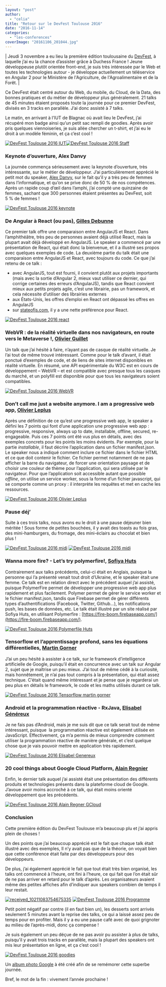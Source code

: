 ```yaml
---
layout: "post"
author: 
  - "celia"
title: "Retour sur le DevFest Toulouse 2016"
date: "2016-11-14"
categories: 
  - "les-conferences"
coverImage: "20161106_201044.jpg"
---
```


| Jeudi 3 novembre a eu lieu la première édition toulousaine du [DevFest](https://devfesttoulouse.fr/), à laquelle j’ai eu la chance d’assister grâce à Duchess France ! Jeune développeuse plutôt orientée front-end, je suis très intéressée par le Web et toutes les technologies autour - je développe actuellement un téléservice en Angular 2 pour le Ministère de l'Agriculture, de l'Agroalimentaire et de la Forêt. |

Ce DevFest était centré autour du Web, du mobile, du Cloud, de la Data, des bonnes pratiques et du métier de développeur plus généralement. 21 talks de 45 minutes étaient proposés toute la journée pour ce premier DevFest, divisés en 3 tracks en parallèle. J’ai donc assisté à 7 talks.

Le matin, en arrivant à l’IUT de Blagnac où avait lieu le DevFest, j’ai récupéré mon badge ainsi qu’un petit sac rempli de goodies. Après avoir pris quelques viennoiseries, je suis allée chercher un t-shirt, et j’ai eu le droit à un modèle féminin, et ça c’est cool !

[![DevFest Toulouse 2016 IUT](/assets/2016/11/2016-11-14-retour-devfest-toulouse-2016/IMG_20161103_072022-300x225.jpg)](/assets/2016/11/2016-11-14-retour-devfest-toulouse-2016/IMG_20161103_072022.jpg)[![DevFest Toulouse 2016 Staff](/assets/2016/11/2016-11-14-retour-devfest-toulouse-2016/IMG_20161103_090345-300x225.jpg)](/assets/2016/11/2016-11-14-retour-devfest-toulouse-2016/IMG_20161103_090345.jpg)

### Keynote d’ouverture, Alex Danvy

La journée commença sérieusement avec la keynote d’ouverture, très intéressante, sur le métier de développeur. J’ai particulièrement apprécié le petit mot du speaker, [Alex Danvy](https://twitter.com/danvy), sur le fait qu’il y a très peu de femmes dans l’informatique, et qu’on se prive donc de 50 % de nos compétences. Après un rapide coup d’œil dans l’amphi, j’ai compté une quinzaine de femmes, sachant que 300 personnes étaient présentes au DevFest, soit 5 % de femmes !

[![DevFest Toulouse 2016 keynote](/assets/2016/11/2016-11-14-retour-devfest-toulouse-2016/P_20161103_093149_PN-1024x387.jpg)](/assets/2016/11/2016-11-14-retour-devfest-toulouse-2016/P_20161103_093149_PN.jpg)

### De Angular à React (ou pas), [Gilles Debunne](https://twitter.com/gdebunne)

Ce premier talk offre une comparaison entre AngularJS et React. Dans l’amphithéâtre, très peu de personnes avaient déjà utilisé React, mais la plupart avait déjà développé en AngularJS. Le speaker a commencé par une présentation de React, qui était donc la bienvenue, et il a illustré ses propos avec quelques exemples de code. La deuxième partie du talk était une comparaison entre AngularJS et React, avec toujours du code. Ce que j’ai retenu de ce talk :

- avec AngularJS, tout est fourni, il convient plutôt aux projets importants (mais avec la sortie d’Angular 2, mieux vaut utiliser ce dernier, qui corrige certaines des erreurs d’AngularJS), tandis que React convient mieux aux petits projets agile, c’est une librairie, pas un framework, et cela nécessite d’utiliser des librairies externes
- aux États-Unis, les offres d’emploi en React ont dépassé les offres en AngularJS
- sur [stateofjs.com](http://stateofjs.com/), il y a une nette préférence pour React.

[![DevFest Toulouse 2016 react](/assets/2016/11/2016-11-14-retour-devfest-toulouse-2016/20161103_104409-300x225.jpg)](/assets/2016/11/2016-11-14-retour-devfest-toulouse-2016/20161103_104409.jpg)

### WebVR : de la réalité virtuelle dans nos navigateurs, en route vers le Metaverse !, [Olivier Guillet](https://twitter.com/OlivierGuillet)

Un talk que j’ai hésité à faire, n’ayant pas de casque de réalité virtuelle. Je l’ai tout de même trouvé intéressant. Comme pour le talk d’avant, il était ponctué d’exemples de code, et de liens de sites internet disponibles en réalité virtuelle. En résumé, une API expérimentale du W3C est en cours de développement – WebVR – et est compatible avec presque tous les casques du marché, et un polyfill est disponible pour que tous les navigateurs soient compatibles.

[![DevFest Toulouse 2016 WebVR](/assets/2016/11/2016-11-14-retour-devfest-toulouse-2016/webvr-300x225.jpg)](/assets/2016/11/2016-11-14-retour-devfest-toulouse-2016/webvr.jpg)

### Don’t call me just a website anymore. I am a progressive web app, [Olivier Leplus](https://twitter.com/olivierleplus)

Après une définition de ce qu’est une progressive web app, le speaker a défini les 7 points qui font d’une application une progressive web app : progressive, responsive, always up to date, installable, offline, secured, re-engageable. Puis ces 7 points ont été vus plus en détails, avec des exemples concrets pour les points les moins évidents. Par exemple, pour la partie _installable_, il faut décrire l’application dans un fichier manifest.json. Le speaker nous a indiqué comment inclure ce fichier dans le fichier HTML et ce que doit contenir le fichier. Ce fichier permet notamment de ne pas afficher la barre du navigateur, de forcer une orientation paysage et de choisir une couleur de thème pour l’application, qui sera utilisée par le navigateur. Pour que l’application soit accessible autant que possible _offline_, on utilise un service worker, sous la forme d’un fichier javascript, qui se comporte comme un proxy : il interprète les requêtes et met en cache les ressources.

[![DevFest Toulouse 2016 Olivier Leplus](/assets/2016/11/2016-11-14-retour-devfest-toulouse-2016/leplus-300x225.jpg)](/assets/2016/11/2016-11-14-retour-devfest-toulouse-2016/leplus.jpg)

### Pause déj’

Suite à ces trois talks, nous avons eu le droit à une pause déjeuner bien méritée ! Sous forme de petites bouchées, il y avait des toasts au fois gras, des mini-hamburgers, du fromage, des mini-éclairs au chocolat et bien plus !

[![DevFest Toulouse 2016 midi](/assets/2016/11/2016-11-14-retour-devfest-toulouse-2016/11-300x200.jpg)](/assets/2016/11/2016-11-14-retour-devfest-toulouse-2016/11.jpg) [![DevFest Toulouse 2016 midi](/assets/2016/11/2016-11-14-retour-devfest-toulouse-2016/12-300x200.jpg)](/assets/2016/11/2016-11-14-retour-devfest-toulouse-2016/12.jpg)

### Wanna more fire? - Let’s try polymerfire!, [Sofiya Huts](https://twitter.com/sophie_h29)

Contrairement aux talks précédents, celui-ci était en Anglais, puisque la personne qui l’a présenté venait tout droit d’Ukraine, et le speaker était une femme. Ce talk est en relation direct avec le précédent auquel j’ai assisté, puisque PolymerFire permet de développer une progressive web app plus rapidement et plus facilement. Polymer permet de gérer le service worker et le fichier manifest.json, tandis que Firebase permet de gérer différents types d’authentifications (Facebook, Twitter, Github…), les notifications push, les bases de données, etc. Le talk était illustré par un site réalisé par Sofiya Huts, en utilisant Polymerfire : [https://fire-boom.firebaseapp.com/](https://fire-boom.firebaseapp.com/).

[![DevFest Toulouse 2016 Polymerfile Huts](/assets/2016/11/2016-11-14-retour-devfest-toulouse-2016/IMG_20161103_140707-300x225.jpg)](/assets/2016/11/2016-11-14-retour-devfest-toulouse-2016/IMG_20161103_140707.jpg)

### Tensorflow et l’apprentissage profond, sans les équations différentielles, [Martin Gorner](https://twitter.com/martin_gorner)

J’ai un peu hésité à assister à ce talk, sur le framework d’intelligence artificielle de Google, puisqu’il était en concurrence avec un talk sur Angular 2, sujet que je maîtrise un peu mieux. J’ai tout de même cédé à la curiosité, mais honnêtement, je n’ai pas tout compris à la présentation, qui était assez technique. C’était quand même intéressant et je pense que je regarderai un peu plus en détails le framework, le code et les maths utilisés durant ce talk.

[![DevFest Toulouse 2016 Tensorflow martin gorner](/assets/2016/11/2016-11-14-retour-devfest-toulouse-2016/20161103_151126-300x225.jpg)](/assets/2016/11/2016-11-14-retour-devfest-toulouse-2016/20161103_151126.jpg)

### Android et la programmation réactive - RxJava, [Elisabel Généreux](https://twitter.com/eli_bean)

Je ne fais pas d’Android, mais je me suis dit que ce talk serait tout de même intéressant, puisque  la programmation réactive est également utilisée en JavaScript. Effectivement, ça m’a permis de mieux comprendre comment utiliser la programmation réactive de manière générale, et c’est quelque chose que je vais pouvoir mettre en application très rapidement.

[![DevFest Toulouse 2016 Elisabel Genereux](/assets/2016/11/2016-11-14-retour-devfest-toulouse-2016/P_20161103_161813-300x169.jpg)](/assets/2016/11/2016-11-14-retour-devfest-toulouse-2016/P_20161103_161813.jpg)

### 20 cool things about Google Cloud Platform, [Alain Regnier](https://twitter.com/altolabs)

Enfin, le dernier talk auquel j’ai assisté était une présentation des différents produits et technologies présents dans la plateforme cloud de Google. J’avoue avoir moins accroché à ce talk, qui était moins orienté développement que les précédents.

[![DevFest Toulouse 2016 Alain Regner GCloud](/assets/2016/11/2016-11-14-retour-devfest-toulouse-2016/Fichier_004-1-300x225.jpeg)](/assets/2016/11/2016-11-14-retour-devfest-toulouse-2016/Fichier_004-1.jpeg)

### Conclusion

Cette première édition du DevFest Toulouse m’a beaucoup plu et j’ai appris plein de choses !

Un des points que j’ai beaucoup apprécié est le fait que chaque talk était illustré avec des exemples, Il n’y avait pas que de la théorie, on voyait bien que cette conférence était faite par des développeurs pour des développeurs.

De plus, j’ai également apprécié le fait que tout était très bien organisé, les talks ont commencé à l’heure, ont fini à l’heure, ce qui fait que l’on était sûr de ne pas arriver en retard pour le talk d’après. Les organisateurs avaient même des petites affiches afin d’indiquer aux speakers combien de temps il leur restait.

 [![received_10211083754675335](/assets/2016/11/2016-11-14-retour-devfest-toulouse-2016/received_10211083754675335-200x300.jpeg)](/assets/2016/11/2016-11-14-retour-devfest-toulouse-2016/received_10211083754675335.jpeg) [![DevFest Toulouse 2016 Programme](/assets/2016/11/2016-11-14-retour-devfest-toulouse-2016/14938300_10154747548096108_2741985588000155984_n-225x300.jpg)](/assets/2016/11/2016-11-14-retour-devfest-toulouse-2016/14938300_10154747548096108_2741985588000155984_n.jpg)

Petit point négatif par contre (il en faut bien un), les desserts sont arrivés seulement 5 minutes avant la reprise des talks, ce qui a laissé assez peu de temps pour en profiter. Mais il y a eu une pause café avec de quoi grignoter au milieu de l’après-midi, donc ça compense !

Je suis également un peu déçue de ne pas avoir pu assister à plus de talks, puisqu’il y avait trois tracks en parallèle, mais la plupart des speakers ont mis leur présentation en ligne, et ça c’est cool !

[![DevFest Toulouse 2016 goodies](/assets/2016/11/2016-11-14-retour-devfest-toulouse-2016/20161106_201044-300x236.jpg)](/assets/2016/11/2016-11-14-retour-devfest-toulouse-2016/20161106_201044.jpg)

Un [album photo Google](https://goo.gl/photos/m8aq5fLCNfP37o889) à été créé afin de se remémorer cette superbe journée.

Bref, le mot de la fin : vivement l’année prochaine !
